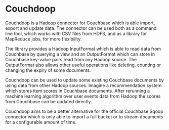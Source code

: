 Couchdoop
=========

Couchdoop is a Hadoop connector for Couchbase which is able import, export and
update data. The connector can be used both as a command line tool, which works
with CSV files from HDFS, and as a library for MapReduce jobs, for more
flexibility.

The library provides a Hadoop InputFormat which is able to read data from
Couchbase by querying a view and an OutputFormat which can store in Couchbase
key-value pairs read from any Hadoop source. The OutputFormat also allows other
useful operations like deleting, counting or changing the expiry of some
documents.

Couchdoop can be used to update some existing Couchbase documents by using data
from other Hadoop sources. Imagine a recommendation system which stores item
scores in Couchbase documents. After rerunning a machine learning algorithm
over user events data from Hadoop the scores from Couchbase can be updated
directly.

Couchdoop aims to be a better alternative for the official Couchbase Sqoop
connector which is only able to import a full bucket or to stream documents for
a configurable amount of time.
